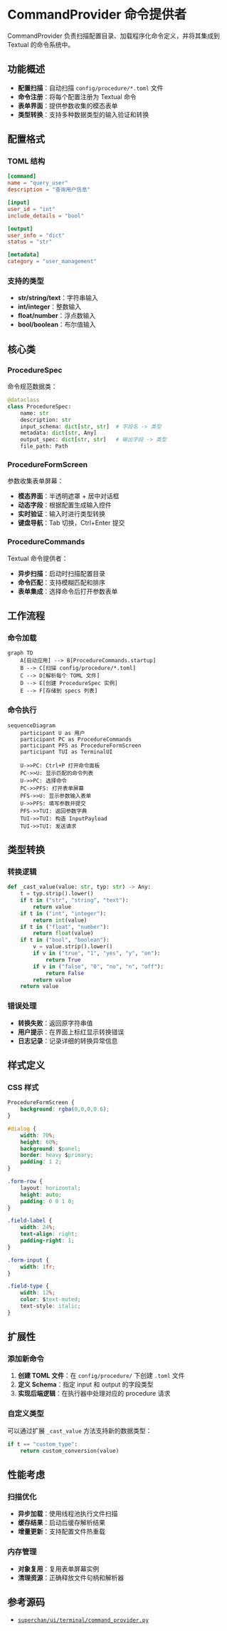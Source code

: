 # CommandProvider 命令提供者

CommandProvider 负责扫描配置目录、加载程序化命令定义，并将其集成到 Textual 的命令系统中。

## 功能概述

- **配置扫描**：自动扫描 `config/procedure/*.toml` 文件
- **命令注册**：将每个配置注册为 Textual 命令
- **表单界面**：提供参数收集的模态表单
- **类型转换**：支持多种数据类型的输入验证和转换

## 配置格式

### TOML 结构

```toml
[command]
name = "query_user"
description = "查询用户信息"

[input]
user_id = "int"
include_details = "bool"

[output]
user_info = "dict"
status = "str"

[metadata]
category = "user_management"
```

### 支持的类型

- **str/string/text**：字符串输入
- **int/integer**：整数输入
- **float/number**：浮点数输入
- **bool/boolean**：布尔值输入

## 核心类

### ProcedureSpec

命令规范数据类：

```python
@dataclass
class ProcedureSpec:
    name: str
    description: str
    input_schema: dict[str, str]  # 字段名 -> 类型
    metadata: dict[str, Any]
    output_spec: dict[str, str]   # 输出字段 -> 类型
    file_path: Path
```

### ProcedureFormScreen

参数收集表单屏幕：

- **模态界面**：半透明遮罩 + 居中对话框
- **动态字段**：根据配置生成输入控件
- **实时验证**：输入时进行类型转换
- **键盘导航**：Tab 切换，Ctrl+Enter 提交

### ProcedureCommands

Textual 命令提供者：

- **异步扫描**：启动时扫描配置目录
- **命令匹配**：支持模糊匹配和排序
- **表单集成**：选择命令后打开参数表单

## 工作流程

### 命令加载

```mermaid
graph TD
    A[启动应用] --> B[ProcedureCommands.startup]
    B --> C[扫描 config/procedure/*.toml]
    C --> D[解析每个 TOML 文件]
    D --> E[创建 ProcedureSpec 实例]
    E --> F[存储到 specs 列表]
```

### 命令执行

```mermaid
sequenceDiagram
    participant U as 用户
    participant PC as ProcedureCommands
    participant PFS as ProcedureFormScreen
    participant TUI as TerminalUI

    U->>PC: Ctrl+P 打开命令面板
    PC->>U: 显示匹配的命令列表
    U->>PC: 选择命令
    PC->>PFS: 打开表单屏幕
    PFS->>U: 显示参数输入表单
    U->>PFS: 填写参数并提交
    PFS->>TUI: 返回参数字典
    TUI->>TUI: 构造 InputPayload
    TUI->>TUI: 发送请求
```

## 类型转换

### 转换逻辑

```python
def _cast_value(value: str, typ: str) -> Any:
    t = typ.strip().lower()
    if t in ("str", "string", "text"):
        return value
    if t in ("int", "integer"):
        return int(value)
    if t in ("float", "number"):
        return float(value)
    if t in ("bool", "boolean"):
        v = value.strip().lower()
        if v in ("true", "1", "yes", "y", "on"):
            return True
        if v in ("false", "0", "no", "n", "off"):
            return False
        return value
    return value
```

### 错误处理

- **转换失败**：返回原字符串值
- **用户提示**：在界面上标红显示转换错误
- **日志记录**：记录详细的转换异常信息

## 样式定义

### CSS 样式

```css
ProcedureFormScreen {
    background: rgba(0,0,0,0.6);
}

#dialog {
    width: 70%;
    height: 60%;
    background: $panel;
    border: heavy $primary;
    padding: 1 2;
}

.form-row {
    layout: horizontal;
    height: auto;
    padding: 0 0 1 0;
}

.field-label {
    width: 24%;
    text-align: right;
    padding-right: 1;
}

.form-input {
    width: 1fr;
}

.field-type {
    width: 12%;
    color: $text-muted;
    text-style: italic;
}
```

## 扩展性

### 添加新命令

1. **创建 TOML 文件**：在 `config/procedure/` 下创建 `.toml` 文件
2. **定义 Schema**：指定 input 和 output 的字段类型
3. **实现后端逻辑**：在执行器中处理对应的 procedure 请求

### 自定义类型

可以通过扩展 `_cast_value` 方法支持新的数据类型：

```python
if t == "custom_type":
    return custom_conversion(value)
```

## 性能考虑

### 扫描优化

- **异步加载**：使用线程池执行文件扫描
- **缓存结果**：启动后缓存解析结果
- **增量更新**：支持配置文件热重载

### 内存管理

- **对象复用**：复用表单屏幕实例
- **清理资源**：正确释放文件句柄和解析器

## 参考源码

- [`superchan/ui/terminal/command_provider.py`](superchan/ui/terminal/command_provider.py:1)